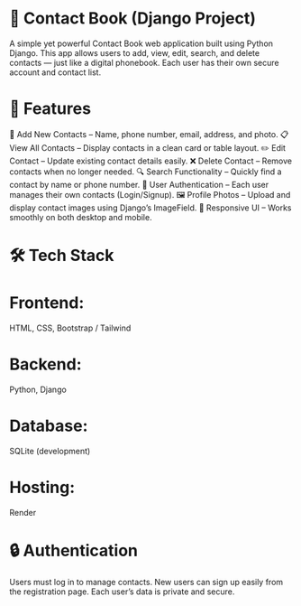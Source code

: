 # 📒 Contact Book (Django Project)

A simple yet powerful Contact Book web application built using Python Django.
This app allows users to add, view, edit, search, and delete contacts — just like a digital phonebook.
Each user has their own secure account and contact list.


# 🚀 Features

🧾 Add New Contacts – Name, phone number, email, address, and photo.
📋 View All Contacts – Display contacts in a clean card or table layout.
✏️ Edit Contact – Update existing contact details easily.
❌ Delete Contact – Remove contacts when no longer needed.
🔍 Search Functionality – Quickly find a contact by name or phone number.
👤 User Authentication – Each user manages their own contacts (Login/Signup).
🖼️ Profile Photos – Upload and display contact images using Django’s ImageField.
📱 Responsive UI – Works smoothly on both desktop and mobile.


# 🛠️ Tech Stack

# Frontend:
HTML, CSS, Bootstrap / Tailwind

# Backend:
Python, Django

# Database:
SQLite (development)

# Hosting:
Render


# 🔒 Authentication

Users must log in to manage contacts.
New users can sign up easily from the registration page.
Each user’s data is private and secure.
